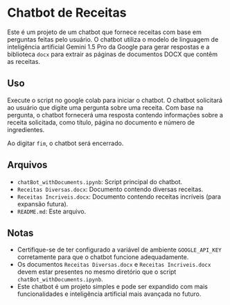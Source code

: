 # Chatbot de Receitas

Este é um projeto de um chatbot que fornece receitas com base em perguntas feitas pelo usuário. O chatbot utiliza o modelo de linguagem de inteligência artificial Gemini 1.5 Pro da Google para gerar respostas e a biblioteca `docx` para extrair as páginas de documentos DOCX que contêm as receitas.

## Uso

Execute o script no google colab para iniciar o chatbot. O chatbot solicitará ao usuário que digite uma pergunta sobre uma receita. Com base na pergunta, o chatbot fornecerá uma resposta contendo informações sobre a receita solicitada, como título, página no documento e número de ingredientes.

Ao digitar `fim`, o chatbot será encerrado.

## Arquivos

- `chatBot_withDocuments.ipynb`: Script principal do chatbot.
- `Receitas Diversas.docx`: Documento contendo diversas receitas.
- `Receitas Incriveis.docx`: Documento contendo receitas incríveis (para expansão futura).
- `README.md`: Este arquivo.

## Notas

- Certifique-se de ter configurado a variável de ambiente `GOOGLE_API_KEY` corretamente para que o chatbot funcione adequadamente.
- Os documentos `Receitas Diversas.docx` e `Receitas Incriveis.docx` devem estar presentes no mesmo diretório que o script `chatBot_withDocuments.ipynb`.
- Este chatbot é um projeto simples e pode ser expandido com mais funcionalidades e inteligência artificial mais avançada no futuro.



